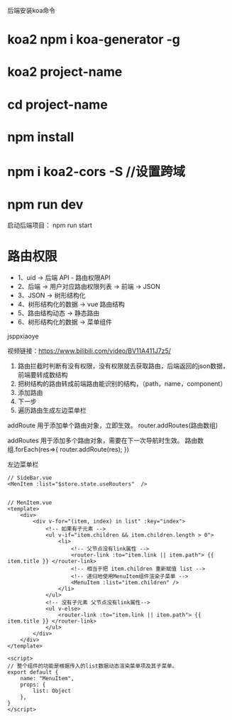 后端安装koa命令
# koa2    npm i koa-generator -g
# koa2 project-name
# cd project-name
# npm install
# npm i koa2-cors -S   //设置跨域
# npm run dev


启动后端项目： npm run start




# 路由权限
- 1、uid -> 后端 API - 路由权限API
- 2、后端 -> 用户对应路由权限列表 -> 前端 -> JSON
- 3、JSON -> 树形结构化
- 4、树形结构化的数据 -> vue 路由结构
- 5、路由结构动态 -> 静态路由
- 6、树形结构化的数据 -> 菜单组件

jsppxiaoye

视频链接：https://www.bilibili.com/video/BV11A411J7z5/


1. 路由拦截时判断有没有权限，没有权限就去获取路由，后端返回的json数据，前端要转成数结构
2. 把树结构的路由转成前端路由能识别的结构，（path，name，component）
3. 添加路由
4. 下一步
5. 遍历路由生成左边菜单栏

addRoute 用于添加单个路由对象，立即生效。
router.addRoutes(路由数组)

addRoutes 用于添加多个路由对象，需要在下一次导航时生效。
路由数组.forEach(res=>{
  router.addRoute(res);
})


左边菜单栏
```vue
// SideBar.vue
<MenItem :list="$store.state.useRouters"  />


// MenItem.vue
<template>
    <div>
        <div v-for="(item, index) in list" :key="index">
            <!-- 如果有子元素 -->
            <ul v-if="item.children && item.children.length > 0">
                <li>
                    <!-- 父节点没有link属性 -->
                    <router-link :to="item.link || item.path"> {{ item.title }} </router-link>
                    <!-- 相当于把 item.children 重新赋值 list -->
                    <!-- 递归地使用MenuItem组件渲染子菜单 -->
                    <MenuItem :list="item.children" />
                </li>
            </ul>
            <!-- 没有子元素 父节点没有link属性-->
            <ul v-else>
                <router-link :to="item.link || item.path"> {{ item.title }} </router-link>
            </ul>
        </div>
    </div>
</template>

<script>
// 整个组件的功能是根据传入的list数据动态渲染菜单项及其子菜单。
export default {
    name: "MenuItem",
    props: {
        list: Object
    },
}
</script>



```
